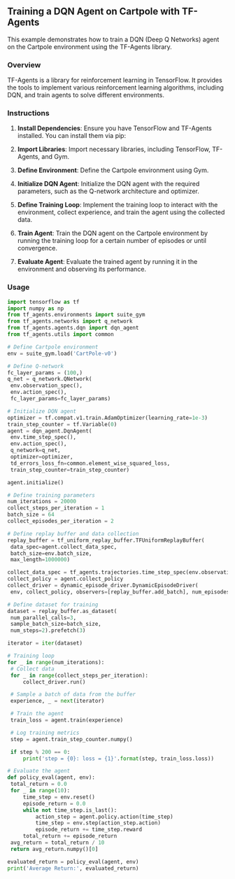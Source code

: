 ## Training a DQN Agent on Cartpole with TF-Agents

This example demonstrates how to train a DQN (Deep Q Networks) agent on the Cartpole environment using the TF-Agents library.

### Overview

TF-Agents is a library for reinforcement learning in TensorFlow. It provides the tools to implement various reinforcement learning algorithms, including DQN, and train agents to solve different environments.

### Instructions

1. **Install Dependencies**: Ensure you have TensorFlow and TF-Agents installed. You can install them via pip:

2. **Import Libraries**: Import necessary libraries, including TensorFlow, TF-Agents, and Gym.

3. **Define Environment**: Define the Cartpole environment using Gym.

4. **Initialize DQN Agent**: Initialize the DQN agent with the required parameters, such as the Q-network architecture and optimizer.

5. **Define Training Loop**: Implement the training loop to interact with the environment, collect experience, and train the agent using the collected data.

6. **Train Agent**: Train the DQN agent on the Cartpole environment by running the training loop for a certain number of episodes or until convergence.

7. **Evaluate Agent**: Evaluate the trained agent by running it in the environment and observing its performance.

### Usage

```python
import tensorflow as tf
import numpy as np
from tf_agents.environments import suite_gym
from tf_agents.networks import q_network
from tf_agents.agents.dqn import dqn_agent
from tf_agents.utils import common

# Define Cartpole environment
env = suite_gym.load('CartPole-v0')

# Define Q-network
fc_layer_params = (100,)
q_net = q_network.QNetwork(
 env.observation_spec(),
 env.action_spec(),
 fc_layer_params=fc_layer_params)

# Initialize DQN agent
optimizer = tf.compat.v1.train.AdamOptimizer(learning_rate=1e-3)
train_step_counter = tf.Variable(0)
agent = dqn_agent.DqnAgent(
 env.time_step_spec(),
 env.action_spec(),
 q_network=q_net,
 optimizer=optimizer,
 td_errors_loss_fn=common.element_wise_squared_loss,
 train_step_counter=train_step_counter)

agent.initialize()

# Define training parameters
num_iterations = 20000
collect_steps_per_iteration = 1
batch_size = 64
collect_episodes_per_iteration = 2

# Define replay buffer and data collection
replay_buffer = tf_uniform_replay_buffer.TFUniformReplayBuffer(
 data_spec=agent.collect_data_spec,
 batch_size=env.batch_size,
 max_length=1000000)

collect_data_spec = tf_agents.trajectories.time_step_spec(env.observation_spec())
collect_policy = agent.collect_policy
collect_driver = dynamic_episode_driver.DynamicEpisodeDriver(
 env, collect_policy, observers=[replay_buffer.add_batch], num_episodes=collect_episodes_per_iteration)

# Define dataset for training
dataset = replay_buffer.as_dataset(
 num_parallel_calls=3, 
 sample_batch_size=batch_size, 
 num_steps=2).prefetch(3)

iterator = iter(dataset)

# Training loop
for _ in range(num_iterations):
 # Collect data
 for _ in range(collect_steps_per_iteration):
     collect_driver.run()

 # Sample a batch of data from the buffer
 experience, _ = next(iterator)

 # Train the agent
 train_loss = agent.train(experience)

 # Log training metrics
 step = agent.train_step_counter.numpy()

 if step % 200 == 0:
     print('step = {0}: loss = {1}'.format(step, train_loss.loss))

# Evaluate the agent
def policy_eval(agent, env):
 total_return = 0.0
 for _ in range(10):
     time_step = env.reset()
     episode_return = 0.0
     while not time_step.is_last():
         action_step = agent.policy.action(time_step)
         time_step = env.step(action_step.action)
         episode_return += time_step.reward
     total_return += episode_return
 avg_return = total_return / 10
 return avg_return.numpy()[0]

evaluated_return = policy_eval(agent, env)
print('Average Return:', evaluated_return)

